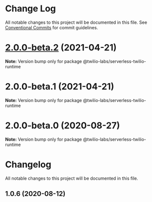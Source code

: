 # Change Log

All notable changes to this project will be documented in this file.
See [Conventional Commits](https://conventionalcommits.org) for commit guidelines.

# [2.0.0-beta.2](https://github.com/twilio-labs/serverless-toolkit/compare/@twilio-labs/serverless-twilio-runtime@2.0.0-beta.1...@twilio-labs/serverless-twilio-runtime@2.0.0-beta.2) (2021-04-21)

**Note:** Version bump only for package @twilio-labs/serverless-twilio-runtime





# 2.0.0-beta.1 (2021-04-21)

**Note:** Version bump only for package @twilio-labs/serverless-twilio-runtime





# 2.0.0-beta.0 (2020-08-27)

**Note:** Version bump only for package @twilio-labs/serverless-twilio-runtime





# Changelog

All notable changes to this project will be documented in this file.

<a name="1.0.6"></a>

## 1.0.6 (2020-08-12)
